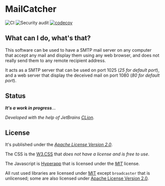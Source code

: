 # MailCatcher

![CI](https://github.com/lolo32/mailcatcher/workflows/Ci/badge.svg)
![Security audit](https://github.com/lolo32/mailcatcher/workflows/Security%20audit/badge.svg)
[![codecov](https://codecov.io/gh/lolo32/mailcatcher/branch/main/graph/badge.svg?token=DH3JmaeWaZ)](https://codecov.io/gh/lolo32/mailcatcher)

## What can I do, what's that?

This software can be used to have a SMTP mail server on any computer that
accept any mail and display them using any web browser, and does not really
send them to any remote recipient address.

It acts as a SMTP server that can be used on port 1025 (_25 for default 
port_), and a web server that display the deceived mail on port 1080 (_80 
for default port_).

## Status

***It's a work in progress***…

_Developed with the help of JetBrains 
[CLion](https://www.jetbrains.com/clion/)._

## License

It's published under the _[Apache License Version 2.0](LICENSE.txt)_.

The CSS is the [W3.CSS](https://www.w3schools.com/w3css/) that _does not have 
a license and is free to use_.

The Javascript is [Hyperapp](https://github.com/jorgebucaran/hyperapp) that 
is licensed under the _[MIT](https://mit-license.org/)_ license.

All rust used libraries are licensed under [MIT](https://mit-license.org/) 
except `broadcaster` that is unlicensed; some are also licensed under 
[Apache License Version 2.0](LICENSE.txt).

